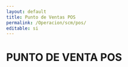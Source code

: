 ```yaml
---
layout: default
title: Punto de Ventas POS
permalink: /Operacion/scm/pos/
editable: si
---
```


# PUNTO DE VENTA POS

